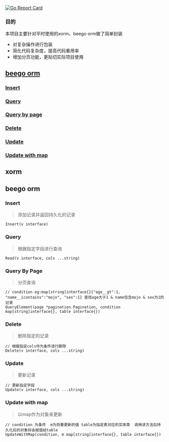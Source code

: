 [![Go Report Card](https://goreportcard.com/badge/github.com/mojo-zd/orm-packaging)](https://goreportcard.com/report/github.com/mojo-zd/orm-packaging)

### 目的
本项目主要针对平时使用的xorm、beego orm做了简单封装
- 对复杂操作进行包装
- 简化代码复杂度，提高代码重用率
- 增加分页功能，更贴切实际项目使用

## [beego orm](#0)

### [Insert](#1)
### [Query](#2)
### [Query by page](#3)
### [Delete](#4)
### [Update](#5)
### [Update with map](#6)

## xorm

<h2 id="0"> beego orm </h2>
<h3 id="1">Insert</h3>

> 添加记录并返回持久化的记录

```
Insert(v interface)
```

<h3 id="2">Query</h3>

> 根据指定字段进行查询

```
Read(v interface, cols ...string)
```

<h3 id="3">Query By Page</h3>

> 分页查询

```
// condition eg:map[string]interface{}{"age__gt":1, "name__icontains":"mojo", "sex":1} 查找age大于1 & name包含mojo & sex为1的记录
QueryElement(page *pagination.Pagination, condition map[string]interface{}, table interface{})
```

<h3 id="4">Delete</h3>

> 删除指定的记录

```
// 根据指定cols作为条件进行删除
Delete(v interface, cols ...string)
```

<h3 id="5">Update</h3>

> 更新记录

```
// 更新指定字段
Update(v interface, cols ...string)
```

<h3 id="6">Update with map</h3>

> 以map作为对象来更新

```
// condition 为条件  m为将要更新的值 table为指定表对应的实体类  调用该方法后持久化后的对象将会赋值给table
UpdateWithMap(condition, m map[string]interface{}, table interface{})
```
